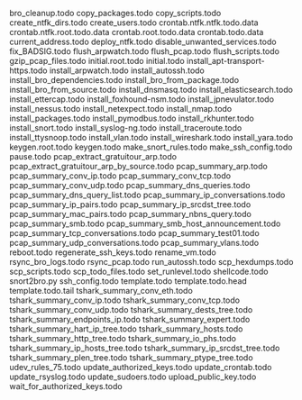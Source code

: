 bro_cleanup.todo
copy_packages.todo
copy_scripts.todo
create_ntfk_dirs.todo
create_users.todo
crontab.ntfk.ntfk.todo.data
crontab.ntfk.root.todo.data
crontab.root.todo.data
crontab.todo.data
current_address.todo
deploy_ntfk.todo
disable_unwanted_services.todo
fix_BADSIG.todo
flush_arpwatch.todo
flush_pcap.todo
flush_scripts.todo
gzip_pcap_files.todo
initial.root.todo
initial.todo
install_apt-transport-https.todo
install_arpwatch.todo
install_autossh.todo
install_bro_dependencies.todo
install_bro_from_package.todo
install_bro_from_source.todo
install_dnsmasq.todo
install_elasticsearch.todo
install_ettercap.todo
install_foxhound-nsm.todo
install_jpnevulator.todo
install_nessus.todo
install_netexpect.todo
install_nmap.todo
install_packages.todo
install_pymodbus.todo
install_rkhunter.todo
install_snort.todo
install_syslog-ng.todo
install_traceroute.todo
install_ttysnoop.todo
install_vlan.todo
install_wireshark.todo
install_yara.todo
keygen.root.todo
keygen.todo
make_snort_rules.todo
make_ssh_config.todo
pause.todo
pcap_extract_gratuitour_arp.todo
pcap_extract_gratuitour_arp_by_source.todo
pcap_summary_arp.todo
pcap_summary_conv_ip.todo
pcap_summary_conv_tcp.todo
pcap_summary_conv_udp.todo
pcap_summary_dns_queries.todo
pcap_summary_dns_query_list.todo
pcap_summary_ip_conversations.todo
pcap_summary_ip_pairs.todo
pcap_summary_ip_srcdst_tree.todo
pcap_summary_mac_pairs.todo
pcap_summary_nbns_query.todo
pcap_summary_smb.todo
pcap_summary_smb_host_announcement.todo
pcap_summary_tcp_conversations.todo
pcap_summary_test01.todo
pcap_summary_udp_conversations.todo
pcap_summary_vlans.todo
reboot.todo
regenerate_ssh_keys.todo
rename_vm.todo
rsync_bro_logs.todo
rsync_pcap.todo
run_autossh.todo
scp_hexdumps.todo
scp_scripts.todo
scp_todo_files.todo
set_runlevel.todo
shellcode.todo
snort2bro.py
ssh_config.todo
template.todo
template.todo.head
template.todo.tail
tshark_summary_conv_eth.todo
tshark_summary_conv_ip.todo
tshark_summary_conv_tcp.todo
tshark_summary_conv_udp.todo
tshark_summary_dests_tree.todo
tshark_summary_endpoints_ip.todo
tshark_summary_expert.todo
tshark_summary_hart_ip_tree.todo
tshark_summary_hosts.todo
tshark_summary_http_tree.todo
tshark_summary_io_phs.todo
tshark_summary_ip_hosts_tree.todo
tshark_summary_ip_srcdst_tree.todo
tshark_summary_plen_tree.todo
tshark_summary_ptype_tree.todo
udev_rules_75.todo
update_authorized_keys.todo
update_crontab.todo
update_rsyslog.todo
update_sudoers.todo
upload_public_key.todo
wait_for_authorized_keys.todo
